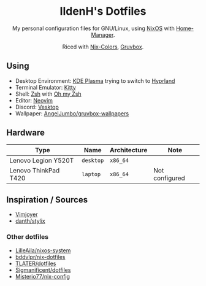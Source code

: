 <div align="center">

# IldenH's Dotfiles

My personal configuration files for GNU/Linux, using [NixOS](https://nixos.org/) with [Home-Manager](https://github.com/nix-community/home-manager).

Riced with [Nix-Colors](https://github.com/Misterio77/nix-colors), [Gruvbox](https://github.com/morhetz/gruvbox).

</div>

## Using
- Desktop Environment: [KDE Plasma](https://kde.org/) trying to switch to [Hyprland](https://hyprland.org/)
- Terminal Emulator: [Kitty](https://sw.kovidgoyal.net/kitty)
- Shell: [Zsh](https://www.zsh.org/) with [Oh my Zsh](https://ohmyz.sh/)
- Editor: [Neovim](https://neovim.io/)
- Discord: [Vesktop](https://github.com/Vencord/Vesktop)
- Wallpaper: [AngelJumbo/gruvbox-wallpapers](https://github.com/AngelJumbo/gruvbox-wallpapers)

## Hardware
| Type                   | Name      | Architecture | Note                  |
| ---------------------- | --------- | ------------ | --------------------- |
| Lenovo Legion Y520T    | `desktop` | `x86_64`     |                       |
| Lenovo ThinkPad T420   | `laptop`  | `x86_64`     | Not configured        |

## Inspiration / Sources
- [Vimjoyer](https://www.youtube.com/@vimjoyer/featured)
- [danth/stylix](https://github.com/danth/stylix)

### Other dotfiles
- [LilleAila/nixos-system](https://github.com/LilleAila/nixos-system)
- [bddvlpr/nix-dotfiles](https://github.com/bddvlpr/nix-dotfiles)
- [TLATER/dotfiles](https://github.com/TLATER/dotfiles)
- [Sigmanificent/dotfiles](https://github.com/Sigmanificient/dotfiles)
- [Misterio77/nix-config](https://github.com/Misterio77/nix-config)
